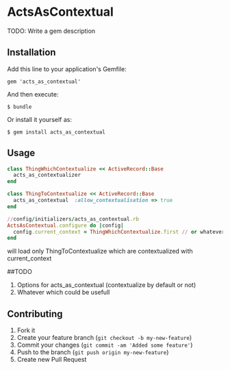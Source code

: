 # ActsAsContextual

TODO: Write a gem description

## Installation

Add this line to your application's Gemfile:

    gem 'acts_as_contextual'

And then execute:

    $ bundle

Or install it yourself as:

    $ gem install acts_as_contextual

## Usage
```ruby
class ThingWhichContextualize << ActiveRecord::Base
  acts_as_contextualizer
end

class ThingToContextualize << ActiveRecord::Base
  acts_as_contextual  :allow_contextualisation => true
end

//config/initializers/acts_as_contextual.rb
ActsAsContextual.configure do |config|
  config.current_context = ThingWhichContextualize.first // or whatever you want
end
```
will load only ThingToContextualize which are contextualized with current_context

##TODO

1. Options for acts_as_contextual (contextualize by default or not)
2. Whatever which could be usefull

## Contributing

1. Fork it
2. Create your feature branch (`git checkout -b my-new-feature`)
3. Commit your changes (`git commit -am 'Added some feature'`)
4. Push to the branch (`git push origin my-new-feature`)
5. Create new Pull Request
